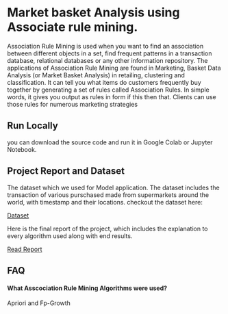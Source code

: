 
# Market basket Analysis using Associate rule mining. 

Association Rule Mining is used when you want to find an 
association between different objects in a set, find frequent 
patterns in a transaction database, relational databases or any
other information repository. The applications of Association 
Rule Mining are found in Marketing, Basket Data Analysis 
(or Market Basket Analysis) in retailing, clustering and 
classification. It can tell you what items do customers 
frequently buy together by generating a set of rules called 
Association Rules. In simple words, it gives you output as 
rules in form if this then that. Clients can use those rules 
for numerous marketing strategies


## Run Locally

you can download the source code and run it in Google Colab or Jupyter Notebook.

   
## Project Report and Dataset
The dataset which we used for Model application. The dataset includes the transaction of various purschased made from supermarkets around the world, with timestamp and their locations. checkout the dataset here:
 
[Dataset](https://drive.google.com/file/d/1VSRmcGKk8Jzgc4BAQztnAd6nE3AlCII7/view?usp=sharing)

Here is the final report of the project, which includes the explanation to every algorithm used along with end results.

[Read Report](https://drive.google.com/file/d/1CPDmeR6DUqu5kP8a7hC-vUpAvHl9C9yh/view?usp=sharing)

  
## FAQ

#### What  Asscociation Rule Mining Algorithms were used?

Apriori and Fp-Growth

  